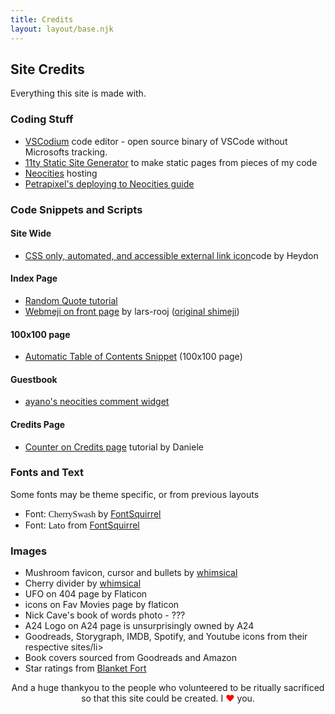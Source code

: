 ```yaml
---
title: Credits
layout: layout/base.njk
---
```



## Site Credits

Everything this site is made with.

<div class="textbox">

### Coding Stuff

- <a href="https://vscodium.com/">VSCodium</a> code editor - open source binary of VSCode without Microsofts tracking. 
- <a href="https://www.11ty.dev/">11ty Static Site Generator</a> to make static pages from pieces of my code 
- <a href="https://neocities.org/">Neocities</a> hosting
- <a href="https://petrapixel.neocities.org/blog/neocities-automatic-deployment">Petrapixel's deploying to Neocities guide</a>  

### Code Snippets and Scripts 

#### Site Wide
- <a href="https://codepen.io/heydon/pen/pgBBdR">CSS only, automated, and accessible external link icon</a>code by Heydon

#### Index Page 
- <a href="https://blog.kritikapattalam.com/build-a-random-quote-generator-using-javascript">Random Quote tutorial</a> 
- <a href="https://github.com/lars-rooij/webmeji/tree/main">Webmeji on front page</a> by lars-rooj (<a href="https://kilkakon.com/shimeji/">original shimeji</a>)  

#### 100x100 page 
- <a href="https://blog.markdowntools.com/posts/add-table-of-contents-to-markdown-using-javascript">Automatic Table of Contents Snippet</a> (100x100 page)  

#### Guestbook 
- <a href="https://virtualobserver.moe/ayano/comment-widget">ayano's neocities comment widget</a>  

#### Credits Page
- <a href="https://daniele63.com/coding_tricks#visitorCounterDiv">Counter on Credits page</a> tutorial by Daniele 


</div>

<div class="textbox">

### Fonts and Text 

 Some fonts may be theme specific, or from previous layouts 
 
<ul>
<li>Font: <span style="font-family: cherryswash";>CherrySwash</span> by <a href="https://www.fontsquirrel.com/">FontSquirrel</a></li>   
<li>Font: <span style="font-family: lato";>Lato</span> from <a href="https://www.fontsquirrel.com/">FontSquirrel</a> </li>
</ul> 
</div>

<div class="textbox">

### Images 
<ul>
 <li>Mushroom favicon, cursor and bullets by <a href="http://whimsical.heartette.net">whimsical</a></li>  
 <li>Cherry divider by <a href="http://whimsical.heartette.net">whimsical</a></li>

<li>UFO on 404 page by Flaticon</li>
<li>icons on Fav Movies page by flaticon</li>
<!--<li>Les Vampires image on Vampire Resource Management page - ????</li>-->
<li>Nick Cave's book of words photo - ???</li>
<li>A24 Logo on A24 page is unsurprisingly owned by A24</li>
<li>Goodreads, Storygraph, IMDB, Spotify, and Youtube icons from their respective sites/li>
<li>Book covers sourced from Goodreads and Amazon</li>
<li>Star ratings from <a href="https://blanketfort.neocities.org/web-material">Blanket Fort</a></li>
</ul>
</div>

 <p style="text-align: center;">And a huge thankyou to the  <span id="visitorCounter"></span> people who <rainbow-text>volunteered</rainbow-text> to be ritually sacrificed so that this site could be created. I <span style="color:red;">&#9829;</span> you.</p>

<!--
counter tutorial
https://daniele63.com/coding_tricks#visitorCounterDiv
-->
<script>
  const VISITOR_COUNTER = document.getElementById("visitorCounter");

  let xhttp = new XMLHttpRequest();
  xhttp.onreadystatechange = function () {
    if (this.readyState == 4 && this.status == 200) {
      // Get the data
      let site_data = JSON.parse(this.responseText);
      // Add commas
      let num_arr = site_data.info.views.toString().split("");
      let num_str = "";
      for (i = 0; i < num_arr.length; i++) {
        num_str += num_arr[i];
        if ((num_arr.length - 1 - i) % 3 == 0 && num_arr.length - 1 - i != 0) {
          num_str += ",";
        }
      }
      // Add result to html
      VISITOR_COUNTER.innerHTML = num_str;
    }
  };
  xhttp.open(
    "GET",
    "https://weirdscifi.ratiosemper.com/neocities.php?sitename=starbug",
    true
  );
  xhttp.send();
</script>